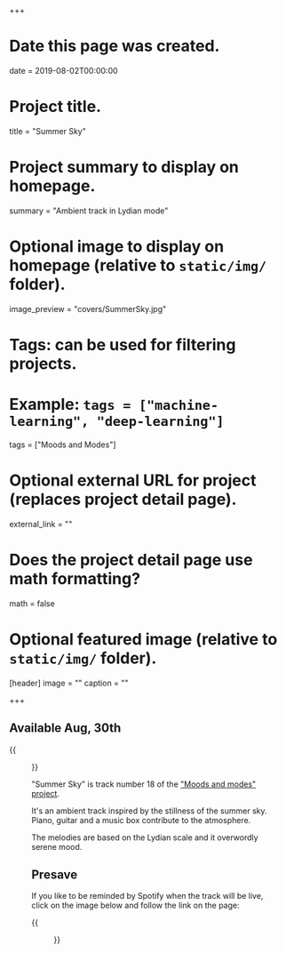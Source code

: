 +++
# Date this page was created.
date = 2019-08-02T00:00:00

# Project title.
title = "Summer Sky"

# Project summary to display on homepage.
summary = "Ambient track in Lydian mode"

# Optional image to display on homepage (relative to `static/img/` folder).
image_preview = "covers/SummerSky.jpg"

# Tags: can be used for filtering projects.
# Example: `tags = ["machine-learning", "deep-learning"]`
tags = ["Moods and Modes"]

# Optional external URL for project (replaces project detail page).
external_link = ""

# Does the project detail page use math formatting?
math = false

# Optional featured image (relative to `static/img/` folder).
[header]
image = ""
caption = ""

+++

## Available Aug, 30th

{{<figure src="/img/covers/SummerSky.jpg" width="320" link="https://distrokid.com/hyperfollow/skeeboo/summer-sky" target="_blank">}}

"Summer Sky" is track number 18 of the ["Moods and modes" project](/post/moods_and_modes). 

It's an ambient track inspired by the stillness of the summer sky. Piano, guitar and a music box contribute to the atmosphere.  

The melodies are based on the Lydian scale and it overwordly serene mood.

## Presave 

If you like to be reminded by Spotify when the track will be live, click on the image below and follow the link on the page:

{{<figure src="/img/covers/SummerSky.jpg" width="320" link="https://distrokid.com/hyperfollow/skeeboo/summer-sky" target="_blank">}}